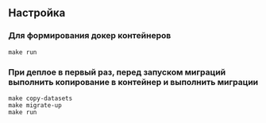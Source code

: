 ## Настройка

### Для формирования докер контейнеров 

```shell
make run
```

### При деплое в первый раз, перед запуском миграций выполнить копирование в контейнер и выполнить миграции
```shell
make copy-datasets
make migrate-up
make run
```
